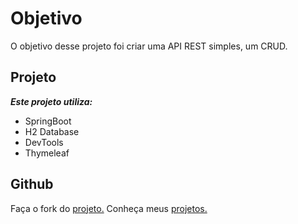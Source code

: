 # Objetivo
O objetivo desse projeto foi criar uma API REST simples, um CRUD.

## Projeto
***Este projeto utiliza:***
- SpringBoot
- H2 Database
- DevTools
- Thymeleaf

## Github
Faça o fork do [projeto.](https://github.com/douglasmiguel7/biblioteca)
Conheça meus [projetos.](https://github.com/douglasmiguel7)